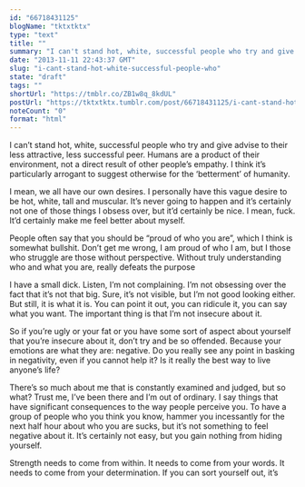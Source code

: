 ```yaml
---
id: "66718431125"
blogName: "tktxtktx"
type: "text"
title: ""
summary: "I can't stand hot, white, successful people who try and give advise to their less attractive, less successful peer. Humans are a..."
date: "2013-11-11 22:43:37 GMT"
slug: "i-cant-stand-hot-white-successful-people-who"
state: "draft"
tags: ""
shortUrl: "https://tmblr.co/ZB1w8q_8kdUL"
postUrl: "https://tktxtktx.tumblr.com/post/66718431125/i-cant-stand-hot-white-successful-people-who"
noteCount: "0"
format: "html"
---
```


I can’t stand hot, white, successful people who try and give advise to their less attractive, less successful peer. Humans are a product of their environment, not a direct result of other people’s empathy. I think it’s particularly arrogant to suggest otherwise for the ‘betterment’ of humanity. 

I mean, we all have our own desires. I personally have this vague desire to be hot, white, tall and muscular. It’s never going to happen and it’s certainly not one of those things I obsess over, but it’d certainly be nice. I mean, fuck. It’d certainly make me feel better about myself. 

People often say that you should be “proud of who you are”, which I think is somewhat bullshit. Don’t get me wrong, I am proud of who I am, but I those who struggle are those without perspective. Without truly understanding who and what you are, really defeats the purpose

I have a small dick. Listen, I’m not complaining. I’m not obsessing over the fact that it’s not that big. Sure, it’s not visible, but I’m not good looking either. But still, it is what it is. You can point it out, you can ridicule it, you can say what you want. The important thing is that I’m not insecure about it. 

So if you’re ugly or your fat or you have some sort of aspect about yourself that you’re insecure about it, don’t try and be so offended. Because your emotions are what they are: negative. Do you really see any point in basking in negativity, even if you cannot help it? Is it really the best way to live anyone’s life?

There’s so much about me that is constantly examined and judged, but so what? Trust me, I’ve been there and I’m out of ordinary. I say things that have significant consequences to the way people perceive you. To have a group of people who you think you know, hammer you incessantly for the next half hour about who you are sucks, but it’s not something to feel negative about it. It’s certainly not easy, but you gain nothing from hiding yourself. 

Strength needs to come from within. It needs to come from your words. It needs to come from your determination. If you can sort yourself out, it’s